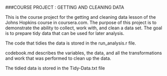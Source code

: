 ###COURSE PROJECT :  GETTING AND CLEANING DATA

This is the course project for the getting and cleaning data lesson of the Johns Hopkins course in coursera.com. 
The purpose of this project is to demonstrate the ability to collect, work with, and clean a data set. 
The goal is to prepare tidy data that can be used for later analysis.

The code that tidies the data is stored in the run_analysis.r file. 

codebook.md describes the variables, the data, and all the transformations and work that was performed to clean up the data.

The tidied data is stored in the Tidy-Data.txt file 
